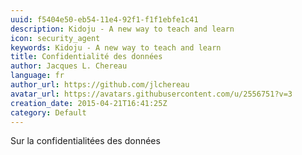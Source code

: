 ```yaml
---
uuid: f5404e50-eb54-11e4-92f1-f1f1ebfe1c41
description: Kidoju - A new way to teach and learn
icon: security_agent
keywords: Kidoju - A new way to teach and learn
title: Confidentialité des données
author: Jacques L. Chereau
language: fr
author_url: https://github.com/jlchereau
avatar_url: https://avatars.githubusercontent.com/u/2556751?v=3
creation_date: 2015-04-21T16:41:25Z
category: Default
---
```

Sur la confidentialitées des données
